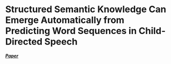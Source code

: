 # Structured Semantic Knowledge Can Emerge Automatically from Predicting Word Sequences in Child-Directed Speech

***[Paper](https://doi.org/10.3389/fpsyg.2018.00133)***

